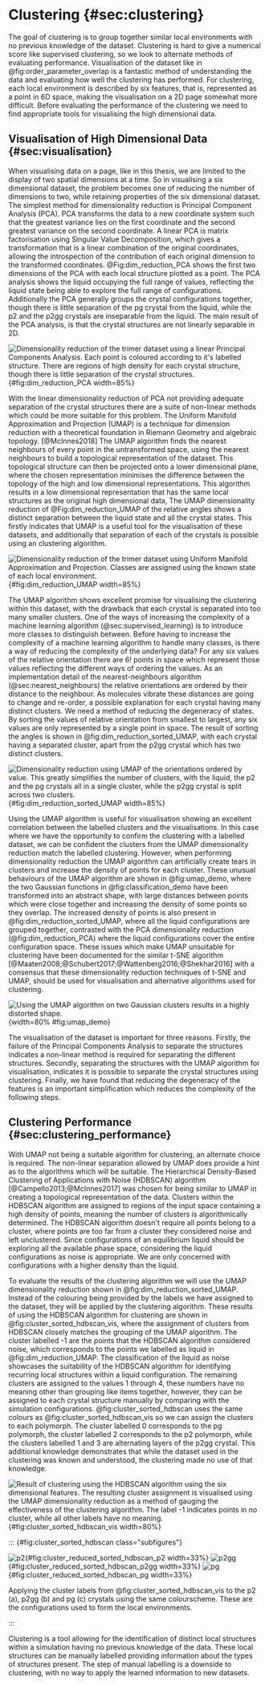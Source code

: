 # Clustering {#sec:clustering}

The goal of clustering
is to group together similar local environments
with no previous knowledge of the dataset.
Clustering is hard to give a numerical score like supervised clustering,
so we look to alternate methods of evaluating performance.
Visualisation of the dataset like in @fig:order_parameter_overlap
is a fantastic method of understanding the data
and evaluating how well the clustering has performed.
For clustering, each local environment is described by six features,
that is, represented as a point in 6D space,
making the visualisation on a 2D page somewhat more difficult.
Before evaluating the performance of the clustering
we need to find appropriate tools for visualising
the high dimensional data.

## Visualisation of High Dimensional Data {#sec:visualisation}

When visualising data on a page, like in this thesis,
we are limited to the display of two spatial dimensions at a time.
So in visualising a six dimensional dataset,
the problem becomes one of reducing the number of dimensions to two,
while retaining properties of the six dimensional dataset.
The simplest method for dimensionality reduction
is Principal Component Analysis (PCA).
PCA transforms the data to a new coordinate system
such that the greatest variance lies on the first coordinate
and the second greatest variance on the second coordinate.
A linear PCA is matrix factorisation using Singular Value Decomposition,
which gives a transformation that is a linear combination
of the original coordinates,
allowing the introspection of the contribution of
each original dimension to the transformed coordinates.
@Fig:dim_reduction_PCA shows the first two dimensions of the PCA
with each local structure plotted as a point.
The PCA analysis shows the liquid occupying the full range of values,
reflecting the liquid state being able to explore the full range of configurations.
Additionally the PCA generally groups the crystal configurations together,
though there is little separation of the pg crystal from the liquid,
while the p2 and the p2gg crystals are inseparable from the liquid.
The main result of the PCA analysis,
is that the crystal structures are not linearly separable in 2D.

![Dimensionality reduction of the trimer dataset using a linear Principal Components
Analysis. Each point is coloured according to it's labelled structure. There are regions
of high density for each crystal structure, though there is little separation of the
crystal structures.
](../Projects/MLCrystals/figures/dim_reduction_PCA.svg){#fig:dim_reduction_PCA width=85%}

With the linear dimensionality reduction of PCA
not providing adequate separation of the crystal structures
there are a suite of non-linear methods
which could be more suitable for this problem.
The Uniform Manifold Approximation and Projection (UMAP)
is a technique for dimension reduction
with a theoretical foundation in Riemann Geometry and algebraic topology. [@McInnes2018]
The UMAP algorithm finds the nearest neighbours of every point in the untransformed space,
using the nearest neighbours to build a topological representation of the dataset.
This topological structure can then be projected onto a lower dimensional plane,
where the chosen representation minimises the difference between
the topology of the high and low dimensional representations.
This algorithm results in a low dimensional representation
that has the same local structures as the original high dimensional data,
The UMAP dimensionality reduction of @Fig:dim_reduction_UMAP of the relative angles
shows a distinct separation between the liquid state and all the crystal states.
This firstly indicates that UMAP is
a useful tool for the visualisation of these datasets,
and additionally that separation of each of the crystals
is possible using an clustering algorithm.

![Dimensionality reduction of the trimer dataset using Uniform Manifold Approximation
and Projection. Classes are assigned using the known state of each local environment.
](../Projects/MLCrystals/figures/dim_reduction_UMAP.svg){#fig:dim_reduction_UMAP width=85%}

The UMAP algorithm shows excellent promise for
visualising the clustering within this dataset,
with the drawback that each crystal is separated
into too many smaller clusters.
One of the ways of increasing the complexity of a machine learning algorithm (@sec:supervised_learning)
is to introduce more classes to distinguish between.
Before having to increase the complexity
of a machine learning algorithm to handle many classes,
is there a way of reducing the complexity
of the underlying data?
For any six values of the relative orientation
there are $6!$ points in space which represent those values
reflecting the different ways of ordering the values.
As an implementation detail of the nearest-neighbours algorithm (@sec:nearest_neighbours)
the relative orientations are ordered by their distance to the neighbour.
As molecules vibrate these distances are going to change and re-order,
a possible explanation for each crystal having many distinct clusters.
We need a method of reducing the degeneracy of states.
By sorting the values of relative orientation from smallest to largest,
any six values are only represented by a single point in space.
The result of sorting the angles is shown in @fig:dim_reduction_sorted_UMAP,
with each crystal having a separated cluster,
apart from the p2gg crystal which has two distinct clusters.

![Dimensionality reduction using UMAP of the orientations ordered by value.
This greatly simplifies the number of clusters,
with the liquid, the p2 and the pg crystals all in a single cluster,
while the p2gg crystal is split across two clusters.
](../Projects/MLCrystals/figures/dim_reduction_sorted_UMAP.svg){#fig:dim_reduction_sorted_UMAP width=85%}

Using the UMAP algorithm is useful for visualisation
showing an excellent correlation between the labelled clusters
and the visualisations.
In this case where we have the opportunity
to confirm the clustering with a labelled dataset,
we can be confident the clusters from the UMAP dimensionality reduction
match the labelled clustering.
However, when performing dimensionality reduction
the UMAP algorithm can artificially create tears in clusters
and increase the density of points for each cluster.
These unusual behaviours of the UMAP algorithm are shown in @fig:umap_demo,
where the two Gaussian functions in @fig:classification_demo
have been transformed into an abstract shape,
with large distances between points which were close together
and increasing the density of some points so they overlap.
The increased density of points is also present in @fig:dim_reduction_sorted_UMAP,
where all the liquid configurations are grouped together,
contrasted with the PCA dimensionality reduction (@fig:dim_reduction_PCA)
where the liquid configurations cover the entire configuration space.
These issues which make UMAP unsuitable for clustering
have been documented for the similar t-SNE algorithm
[@Maaten2008;@Schubert2017;@Wattenberg2016;@Shekhar2016]
with a consensus that these dimensionality reduction techniques of t-SNE and UMAP,
should be used for visualisation and alternative algorithms used for clustering.

![Using the UMAP algorithm on two Gaussian clusters
results in a highly distorted shape.
](../Projects/MLCrystals/figures/umap_demo.svg){width=80% #fig:umap_demo}

The visualisation of the dataset is important for three reasons.
Firstly, the failure of the Principal Components Analysis
to separate the structures indicates a non-linear method
is required for separating the different structures.
Secondly, separating the structures with the UMAP algorithm for visualisation,
indicates it is possible to separate the crystal structures using clustering.
Finally, we have found that reducing the degeneracy of the features
is an important simplification
which reduces the complexity of the following steps.

## Clustering Performance {#sec:clustering_performance}

With UMAP not being a suitable algorithm for clustering,
an alternate choice is required.
The non-linear separation allowed by UMAP
does provide a hint as to the algorithms which will be suitable.
The Hierarchical Density-Based Clustering of Applications with Noise (HDBSCAN) algorithm [@Campello2013;@McInnes2017]
was chosen for being similar to UMAP in creating a
topological representation of the data.
Clusters within the HDBSCAN algorithm are assigned to regions
of the input space containing a high density of points,
meaning the number of clusters is algorithmically determined.
The HDBSCAN algorithm doesn't require all points belong to a cluster,
where points are too far from a cluster they considered noise and left unclustered.
Since configurations of an equilibrium liquid
should be exploring all the available phase space,
considering the liquid configurations as noise is appropriate.
We are only concerned with configurations
with a higher density than the liquid.

To evaluate the results of the clustering algorithm
we will use the UMAP dimensionality reduction
shown in @fig:dim_reduction_sorted_UMAP.
Instead of the colouring being provided by
the labels we have assigned to the dataset,
they will be applied by the clustering algorithm.
These results of using the HDBSCAN algorithm for clustering
are shown in @fig:cluster_sorted_hdbscan_vis,
where the assignment of clusters from HDBSCAN
closely matches the grouping of the UMAP algorithm.
The cluster labelled -1 are the points that
the HDBSCAN algorithm considered noise,
which corresponds to the points we labelled as liquid
in @fig:dim_reduction_UMAP.
The classification of the liquid as noise
showcases the suitability of the HDBSCAN algorithm
for identifying recurring local structures within a liquid configuration.
The remaining clusters are assigned to the values 1 through 4,
these numbers have no meaning other than grouping like items together,
however, they can be assigned to each crystal structure manually
by comparing with the simulation configurations.
@fig:cluster_sorted_hdbscan uses the same colours as @fig:cluster_sorted_hdbscan_vis
so we can assign the clusters to each polymorph.
The cluster labelled 0 corresponds to the pg polymorph,
the cluster labelled 2 corresponds to the p2 polymorph,
while the clusters labelled 1 and 3
are alternating layers of the p2gg crystal.
This additional knowledge demonstrates that
while the dataset used in the clustering
was known and understood,
the clustering made no use of that knowledge.

![Result of clustering using the HDBSCAN algorithm
using the six dimensional features.
The resulting cluster assignment is visualised using
the UMAP dimensionality reduction as a method of gauging
the effectiveness of the clustering algorithm.
The label -1 indicates points in no cluster,
while all other labels have no meaning.
](../Projects/MLCrystals/figures/cluster_sorted_hdbscan_vis.svg){#fig:cluster_sorted_hdbscan_vis width=80%}

::: {#fig:cluster_sorted_hdbscan class="subfigures"}

![p2](../Projects/MLCrystals/figures/cluster_sorted_hdbscan_p2.svg){#fig:cluster_reduced_sorted_hdbscan_p2 width=33%}
![p2gg](../Projects/MLCrystals/figures/cluster_sorted_hdbscan_p2gg.svg){#fig:cluster_reduced_sorted_hdbscan_p2gg width=33%}
![pg](../Projects/MLCrystals/figures/cluster_sorted_hdbscan_pg.svg){#fig:cluster_reduced_sorted_hdbscan_pg width=33%}

Applying the cluster labels from @fig:cluster_sorted_hdbscan_vis
to the p2 (a), p2gg (b) and pg (c) crystals using the same colourscheme.
These are the configurations used to form the local environments.

:::

Clustering is a tool allowing for the identification of
distinct local structures within a simulation
having no previous knowledge of the data.
These local structures can be manually labelled
providing information about the types of structures present.
The step of manual labelling is a downside to clustering,
with no way to apply the learned information to new datasets.
